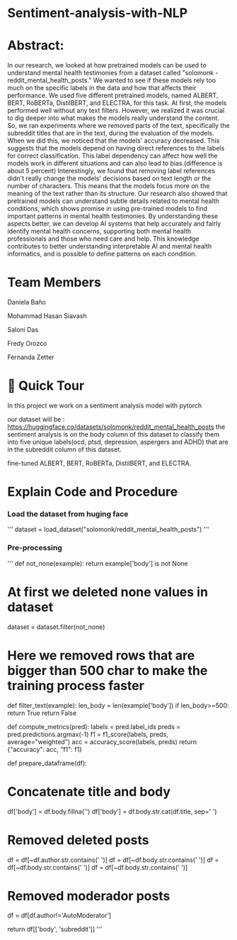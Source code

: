 # Sentiment-analysis-with-NLP
# Abstract:
In our research, we looked at how pretrained models can be used to understand mental health testimonies from a dataset called "solomonk - reddit_mental_health_posts." We wanted to see if these models rely too much on the specific labels in the data and how that affects their performance. We used five different pretrained models, named ALBERT, BERT, RoBERTa, DistilBERT, and ELECTRA, for this task. At first, the models performed well without any text filters.
However, we realized it was crucial to dig deeper into what makes the models really understand the content. So, we ran experiments where we removed parts of the text, specifically the subreddit titles that are in the text, during the evaluation of the models. When we did this, we noticed that the models' accuracy decreased. This suggests that the models depend on having direct references to the labels for correct classification. This label dependency can affect how well the models work in different situations and can also lead to bias.(difference is about 5 percent)
Interestingly, we found that removing label references didn't really change the models' decisions based on text length or the number of characters. This means that the models focus more on the meaning of the text rather than its structure.
Our research also showed that pretrained models can understand subtle details related to mental health conditions, which shows promise in using pre-trained models to find important patterns in mental health testimonies.
By understanding these aspects better, we can develop AI systems that help accurately and fairly identify mental health concerns, supporting both mental health professionals and those who need care and help. This knowledge contributes to better understanding interpretable AI and mental health informatics, and is possible to define patterns on each condition.
# Team Members
Daniela Baño

Mohammad Hasan Siavash

Saloni Das

Fredy Orozco

Fernanda Zetter

# 🚀 Quick Tour

In this project we work on a sentiment analysis model with pytorch

our dataset will be : https://huggingface.co/datasets/solomonk/reddit_mental_health_posts
the sentiment analysis is on the body column of this dataset to classify them into five unique labels(ocd, ptsd, depression, aspergers and ADHD) that are in the subreddit column of this dataset.

fine-tuned ALBERT, BERT, RoBERTa, DistilBERT, and ELECTRA.


# Explain Code and Procedure

### Load the dataset from huging face
'''
dataset = load_dataset("solomonk/reddit_mental_health_posts")
'''

### Pre-processing

'''
def not_none(example):
    return example['body'] is not None
# At first we deleted none values in dataset
dataset = dataset.filter(not_none)

# Here we removed rows that are bigger than 500 char to make the training process faster
def filter_text(example):
  len_body = len(example['body'])
  if len_body>=500:
    return True
  return False

def compute_metrics(pred):
    labels = pred.label_ids
    preds = pred.predictions.argmax(-1)
    f1 = f1_score(labels, preds, average="weighted")
    acc = accuracy_score(labels, preds)
    return {"accuracy": acc, "f1": f1}

def prepare_dataframe(df):
  # Concatenate title and body
  df['body'] = df.body.fillna('')
  df['body'] = df.body.str.cat(df.title, sep=' ')

  # Removed deleted posts
  df = df[~df.author.str.contains('
')]
  df = df[~df.body.str.contains('
')]
  df = df[~df.body.str.contains('
')]
  df = df[~df.body.str.contains('
')]

  # Removed moderador posts
  df = df[df.author!='AutoModerator']

  return df[['body', 'subreddit']]
  '''

  
